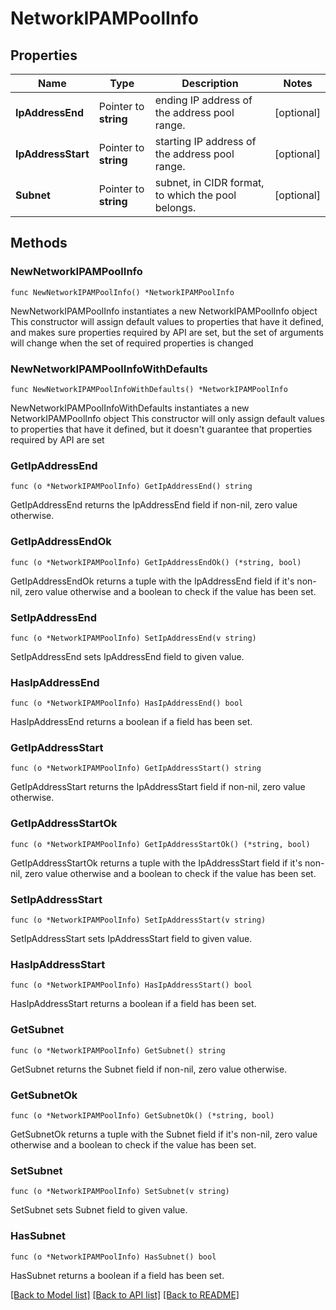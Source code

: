 # NetworkIPAMPoolInfo

## Properties

Name | Type | Description | Notes
------------ | ------------- | ------------- | -------------
**IpAddressEnd** | Pointer to **string** | ending IP address of the address pool range. | [optional] 
**IpAddressStart** | Pointer to **string** | starting IP address of the address pool range. | [optional] 
**Subnet** | Pointer to **string** | subnet, in CIDR format, to which the pool belongs. | [optional] 

## Methods

### NewNetworkIPAMPoolInfo

`func NewNetworkIPAMPoolInfo() *NetworkIPAMPoolInfo`

NewNetworkIPAMPoolInfo instantiates a new NetworkIPAMPoolInfo object
This constructor will assign default values to properties that have it defined,
and makes sure properties required by API are set, but the set of arguments
will change when the set of required properties is changed

### NewNetworkIPAMPoolInfoWithDefaults

`func NewNetworkIPAMPoolInfoWithDefaults() *NetworkIPAMPoolInfo`

NewNetworkIPAMPoolInfoWithDefaults instantiates a new NetworkIPAMPoolInfo object
This constructor will only assign default values to properties that have it defined,
but it doesn't guarantee that properties required by API are set

### GetIpAddressEnd

`func (o *NetworkIPAMPoolInfo) GetIpAddressEnd() string`

GetIpAddressEnd returns the IpAddressEnd field if non-nil, zero value otherwise.

### GetIpAddressEndOk

`func (o *NetworkIPAMPoolInfo) GetIpAddressEndOk() (*string, bool)`

GetIpAddressEndOk returns a tuple with the IpAddressEnd field if it's non-nil, zero value otherwise
and a boolean to check if the value has been set.

### SetIpAddressEnd

`func (o *NetworkIPAMPoolInfo) SetIpAddressEnd(v string)`

SetIpAddressEnd sets IpAddressEnd field to given value.

### HasIpAddressEnd

`func (o *NetworkIPAMPoolInfo) HasIpAddressEnd() bool`

HasIpAddressEnd returns a boolean if a field has been set.

### GetIpAddressStart

`func (o *NetworkIPAMPoolInfo) GetIpAddressStart() string`

GetIpAddressStart returns the IpAddressStart field if non-nil, zero value otherwise.

### GetIpAddressStartOk

`func (o *NetworkIPAMPoolInfo) GetIpAddressStartOk() (*string, bool)`

GetIpAddressStartOk returns a tuple with the IpAddressStart field if it's non-nil, zero value otherwise
and a boolean to check if the value has been set.

### SetIpAddressStart

`func (o *NetworkIPAMPoolInfo) SetIpAddressStart(v string)`

SetIpAddressStart sets IpAddressStart field to given value.

### HasIpAddressStart

`func (o *NetworkIPAMPoolInfo) HasIpAddressStart() bool`

HasIpAddressStart returns a boolean if a field has been set.

### GetSubnet

`func (o *NetworkIPAMPoolInfo) GetSubnet() string`

GetSubnet returns the Subnet field if non-nil, zero value otherwise.

### GetSubnetOk

`func (o *NetworkIPAMPoolInfo) GetSubnetOk() (*string, bool)`

GetSubnetOk returns a tuple with the Subnet field if it's non-nil, zero value otherwise
and a boolean to check if the value has been set.

### SetSubnet

`func (o *NetworkIPAMPoolInfo) SetSubnet(v string)`

SetSubnet sets Subnet field to given value.

### HasSubnet

`func (o *NetworkIPAMPoolInfo) HasSubnet() bool`

HasSubnet returns a boolean if a field has been set.


[[Back to Model list]](../README.md#documentation-for-models) [[Back to API list]](../README.md#documentation-for-api-endpoints) [[Back to README]](../README.md)


